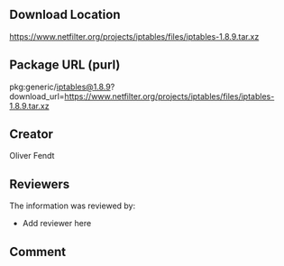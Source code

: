 ## Download Location

https://www.netfilter.org/projects/iptables/files/iptables-1.8.9.tar.xz

## Package URL (purl)

pkg:generic/iptables@1.8.9?download_url=https://www.netfilter.org/projects/iptables/files/iptables-1.8.9.tar.xz

## Creator

Oliver Fendt

## Reviewers

The information was reviewed by:

* Add reviewer here

## Comment

